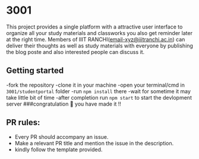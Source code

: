 # 3001
This project provides a single platform with a attractive user interface  to organize all your study materials and classworks you also get  reminder later at the right time. Members of IIIT RANCHI(email-xyz@iiitranchi.ac.in) can deliver their thoughts as well as study materials with everyone by publishing the blog poste and also interested people can discuss it.

## Getting started 
-fork the repository
-clone it in your machine
-open your terminal/cmd in `3001/studentportal` folder 
-run `npm install` there
-wait for sometime it may take little bit of time 
-after completion run `npm start` to start the devlopment server
###congratulation 🤙 you have made it !!

## PR rules:
 - Every PR should accompany an issue.
- Make a relevant PR title and mention the issue in the description.
- kindly follow the template provided.